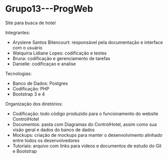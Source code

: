 # Grupo13---ProgWeb
Site para busca de hotel

Integrantes:
- Aryslene Santos Bitencourt: responsável pela documentação e interface com o usuário
- Walquiria Lidiane Lopes: codificação e testes
- Bruna: codificação e gerenciamento de tarefas
- Danielle: codificaçao e analise 

Tecnologias:
- Banco de Dados: Postgres
- Codificação: PHP
- Bootstrap 3 e 4

Organização dos diretórios:
- Codificação: todo código produzido para o funcionamento do website ControlHotel
- Documentos: pasta com Diagramas do ControlHotel, assim como sua visão geral e dados do banco de dados
- Mockups: criação de mockups para manter o desenvolvimento alinhado entre todos os desenvolvedores 
- Tutoriais: arquivo com links para videos e documentos de estudo do Git e Bootstrap 

